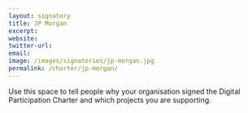 ```yaml
---
layout: signatory
title: JP Morgan
excerpt: 
website: 
twitter-url:
email: 
image: /images/signatories/jp-morgan.jpg
permalink: /charter/jp-morgan/
---
```


Use this space to tell people why your organisation signed the Digital Participation Charter and which projects you are supporting.